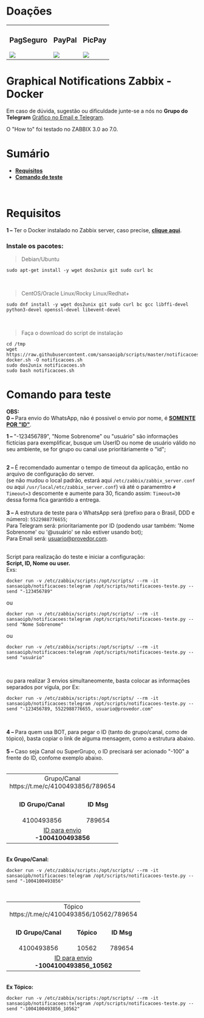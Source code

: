 # Doações
<table>
    <tr>
        <td> <!-- PagSeguro -->
            <h3>
                <div align="center">PagSeguro</div>
            </h3>
            <a href="https://pag.ae/bljJm47">
            <img src="https://stc.pagseguro.uol.com.br/public/img/botoes/doacoes/120x53-doar.gif"></a>
        </td>
        <td> <!-- PayPal -->
            <h3>
                <div align="center">PayPal</div>
            </h3>
            <a href="https://www.paypal.com/cgi-bin/webscr?cmd=_donations&business=7VVS675TLJHUL&lc=BR&item_name=Eracydes%20Lima%20Carvalho%20Junior&currency_code=BRL&bn=PP%2dDonationsBF%3abtn_donateCC_LG%2egif%3aNonHosted">
            <img src="https://www.paypalobjects.com/pt_BR/BR/i/btn/btn_donateCC_LG.gif"></a>
        </td>
        <td> <!-- PicPay -->
            <h3>
                <div align="center">PicPay</div>
	        </h3>
            <a href="https://picpay.me/sansaoipb">
            <img src="https://lh3.googleusercontent.com/PX1pBd24_ygdLwvKMFrnUhJqGzG-YmhbYPkE8FM74qdXc-na7EqIA808F-7WAjZnvjziEESYZz2n8Ofn6WGdTrRufae_A7WbEVA5xASAUDpWNyqcVKE0GKNJrEVMBLCee5evEdrgJn8PgaI0E7qr0QDf6lTuCHI9osuziJwJ8-OTiR1JMOWLPLrw-wOW7IZ3DQCkyQECZpb_123x1K1fKNRw6cIyEWSgYRVwzX3PeljmxyH-EBOF-1wrO67-4rLP0CfbpRxJaX3pMyNlFZMLD0R6k6HvL1ax328z0qLafMwHjLPFlVEcyMkl-CFwJN9vgP37plpZ76NNruCBkj6W-MKQkvLevjcjf-Zq718N7ow8ZSlvUOCCZFJ1ieZZrLOINaMsmYGqMYpGEMME910zzAKtd-dm0IJ0TQTx_pZ0BXniK0HCvVhNHhPiYNYJGBMv_wlakLQ8XIcBdi0iIaEOFvrGSHhXEbDx6OZ9EKsvXQNoKBRwXD0Nnqxf3o-HW0U-P3pAskj3GSBa9qfvQqK-P4pxG98hYJ4st7_FA655I9n5bP-E6lIgFqvdJC8odyVfXFpHtVWfaO9_WVXowqdiXKzX9qQ9PetQNhTnJG_WgoqocmIh1FJhAYd08fonFfbmS_Hhnvi5qqxQytCqYxqWfh1elL18X8c=w120-h53-no"></a>
        </td>
    </tr>
</table>


# Graphical Notifications Zabbix - Docker
Em caso de dúvida, sugestão ou dificuldade junte-se a nós no <b>Grupo do Telegram</b> <a href="https://t.me/+bTDzmSmMPHYzOTJh" class="wikilink2" title="Ingressar no Grupo" rel="nofollow">Gráfico no Email e Telegram</a>.

O "How to" foi testado no ZABBIX 3.0 ao 7.0.

# Sumário
<ul>
	<li>
		<strong>
			<a href=#requisitos>Requisitos</a>
		</strong>
	</li>
    <li>
		<strong>
			<a href=#comando-para-teste>Comando de teste</a>
		</strong>
	</li>	
</ul>

<br>

# Requisitos
<b>1 – </b> Ter o Docker instalado no Zabbix server, caso precise, <a href="https://docs.docker.com/engine/install/" class="wikilink2" title="API Telegram" rel="nofollow"><b>clique aqui</b></a>.
<h3>
Instale os pacotes:
</h3>
<blockquote> <p> Debian/Ubuntu</p> </blockquote>
<pre><code>sudo apt-get install -y wget dos2unix git sudo curl bc</code></pre>

<br>
<blockquote> <p>CentOS/Oracle Linux/Rocky Linux/Redhat+</p> </blockquote>
<pre><code>sudo dnf install -y wget dos2unix git sudo curl bc gcc libffi-devel python3-devel openssl-devel libevent-devel</code></pre>

<br>
<blockquote> <p>Faça o download do script de instalação</p> </blockquote>

<pre><code>cd /tmp
wget https://raw.githubusercontent.com/sansaoipb/scripts/master/notificacoes-docker.sh -O notificacoes.sh
sudo dos2unix notificacoes.sh
sudo bash notificacoes.sh</code></pre>


# Comando para teste

<b>OBS:</b><br>
<b>0 – </b> Para envio do WhatsApp, não é possivel o envio por nome, é <b><u>SOMENTE POR "ID"</u></b>. 

<b>1 – </b>"-123456789", "Nome Sobrenome" ou "usuário" são informações fictícias para exemplificar, busque um UserID ou nome de usuário válido no seu ambiente, se for grupo ou canal use prioritáriamente o "id";<br><br>

<b>2 – </b> É recomendado aumentar o tempo de timeout da aplicação, então no arquivo de configuração do server.<br>
(se não mudou o local padrão, estará aqui <code>/etc/zabbix/zabbix_server.conf</code> ou aqui <code>/usr/local/etc/zabbix_server.conf</code>)
vá até o paramemtro <code>\# Timeout=3</code> descomente e aumente para 30, ficando assim: 
<code>Timeout=30</code><br>
dessa forma fica garantido a entrega.<br><br>
<b>3 – </b> A estrutura de teste para o WhatsApp será (prefixo para o Brasil, DDD e número): <code>5522988776655</code>;<br>
Para Telegram será: prioritariamente por ID (podendo usar também: 'Nome Sobrenome' ou '@usuário' se não estiver usando bot);<br>
Para Email será: usuario@provedor.com.<br><br>

Script para realização do teste e iniciar a configuração:<br>
<b>Script, ID, Nome ou user.</b><br>
Exs:<br>
<pre><code>docker run -v /etc/zabbix/scripts:/opt/scripts/ --rm -it sansaoipb/notificacoes:telegram /opt/scripts/notificacoes-teste.py --send "-123456789"</code></pre>
ou
<pre><code>docker run -v /etc/zabbix/scripts:/opt/scripts/ --rm -it sansaoipb/notificacoes:telegram /opt/scripts/notificacoes-teste.py --send "Nome Sobrenome"</code></pre>
ou
<pre><code>docker run -v /etc/zabbix/scripts:/opt/scripts/ --rm -it sansaoipb/notificacoes:telegram /opt/scripts/notificacoes-teste.py --send "usuário"</code></pre><br>
ou para realizar 3 envios simultaneomente, basta colocar as informações separados por vígula, por Ex:
<pre><code>docker run -v /etc/zabbix/scripts:/opt/scripts/ --rm -it sansaoipb/notificacoes:telegram /opt/scripts/notificacoes-teste.py --send "-123456789, 5522988776655, usuario@provedor.com"</code></pre><br>

<b>4 – </b> Para quem usa BOT, para pegar o ID (tanto do grupo/canal, como de tópico), basta copiar o link de alguma mensagem, como a estrutura abaixo.<br><br>
<b>5 – </b> Caso seja Canal ou SuperGrupo, o ID precisará ser acionado "-100" a frente do ID, confome exemplo abaixo.<br><br>

<table>
    <td colspan="3"><div align="center"> Grupo/Canal <br>https://t.me/c/4100493856/789654</div>
        <tr>
            <td> <!-- Group/Channel -->
                <h4>
                    <div align="center">ID Grupo/Canal </div>
                </h4>
                    <div align="center">4100493856 </div>
            </td>
            <td> <!-- Message -->
                <h4>
                    <div align="center">ID Msg</div>
                </h4>
                    <div align="center">789654</div>
            </td>
        </tr>
        <td colspan="3"><div align="center"> <u>ID para envio</u><br><b>-1004100493856</b></div>
        </td>
    </td>
</table>
<br>
<b>Ex Grupo/Canal:</b><br>
<pre><code>docker run -v /etc/zabbix/scripts:/opt/scripts/ --rm -it sansaoipb/notificacoes:telegram /opt/scripts/notificacoes-teste.py --send "-1004100493856"</code></pre><br>


<table>
    <td colspan="3"><div align="center">Tópico <br>https://t.me/c/4100493856/10562/789654</div>
        <tr>
            <td> <!-- Group/Channel -->
                <h4>
                    <div align="center">ID Grupo/Canal </div>
                </h4>
                    <div align="center">4100493856 </div>
            </td>
            <td> <!-- Topic -->
                <h4>
                    <div align="center">Tópico</div>
                </h4>
                <div align="center">10562</div>
            </td>
            <td> <!-- Message -->
                <h4>
                    <div align="center">ID Msg</div>
                </h4>
                    <div align="center">789654</div>
            </td>
        </tr>
        <td colspan="3"><div align="center"> <u>ID para envio</u><br><b>-1004100493856_10562</b></div>
        </td>
    </td>
</table>
<br>
<b>Ex Tópico:</b><br>
<pre><code>docker run -v /etc/zabbix/scripts:/opt/scripts/ --rm -it sansaoipb/notificacoes:telegram /opt/scripts/notificacoes-teste.py --send "-1004100493856_10562"</code></pre>
